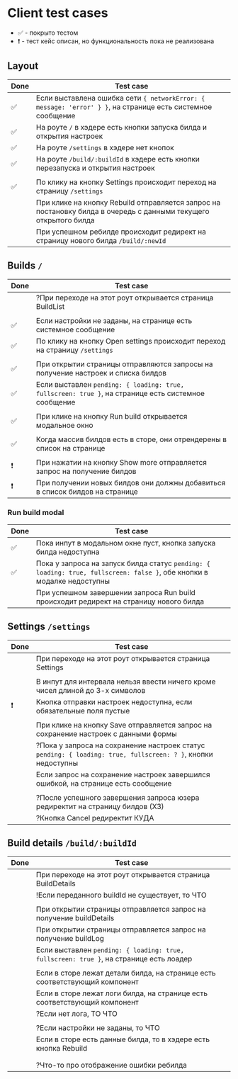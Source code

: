 # Client test cases

- ✅ - покрыто тестом
- ❗ - тест кейс описан, но функциональность пока не реализована

## Layout

| Done | Test case                                                                                                        |
| ---- | ---------------------------------------------------------------------------------------------------------------- |
| ✅   | Если выставлена ошибка сети `{ networkError: { message: 'error' } }`, на странице есть системное сообщение       |
| ✅   | На роуте `/` в хэдере есть кнопки запуска билда и открытия настроек                                              |
| ✅   | На роуте `/settings` в хэдере нет кнопок                                                                         |
| ✅   | На роуте `/build/:buildId` в хэдере есть кнопки перезапуска и открытия настроек                                  |
|      |                                                                                                                  |
| ✅   | По клику на кнопку Settings происходит переход на страницу `/settings`                                           |
|      | При клике на кнопку Rebuild отправляется запрос на постановку билда в очередь с данными текущего открытого билда |
|      | При успешном ребилде происходит редирект на страницу нового билда `/build/:newId`                                |

## Builds `/`

| Done | Test case                                                                                           |
| ---- | --------------------------------------------------------------------------------------------------- |
|      | ?При переходе на этот роут открывается страница BuildList                                           |
|      |                                                                                                     |
| ✅   | Если настройки не заданы, на странице есть системное сообщение                                      |
| ✅   | По клику на кнопку Open settings происходит переход на страницу `/settings`                         |
|      |                                                                                                     |
| ✅   | При открытии страницы отправляются запросы на получение настроек и списка билдов                    |
| ✅   | Если выставлен `pending: { loading: true, fullscreen: true }`, на странице есть системное сообщение |
|      |                                                                                                     |
| ✅   | При клике на кнопку Run build открывается модальное окно                                            |
|      |                                                                                                     |
| ✅   | Когда массив билдов есть в сторе, они отрендерены в список на странице                              |
|      |                                                                                                     |
| ❗   | При нажатии на кнопку Show more отправляется запрос на получение билдов                             |
| ❗   | При получении новых билдов они должны добавиться в список билдов на странице                        |

### Run build modal

| Done | Test case                                                                                                              |
| ---- | ---------------------------------------------------------------------------------------------------------------------- |
| ✅   | Пока инпут в модальном окне пуст, кнопка запуска билда недоступна                                                      |
| ✅   | Пока у запроса на запуск билда статус `pending: { loading: true, fullscreen: false }`, обе кнопки в модалке недоступны |
|      | При успешном завершении запроса Run build происходит редирект на страницу нового билда                                 |

## Settings `/settings`

| Done | Test case                                                                                                    |
| ---- | ------------------------------------------------------------------------------------------------------------ |
|      | При переходе на этот роут открывается страница Settings                                                      |
|      |                                                                                                              |
|      | В инпут для интервала нельзя ввести ничего кроме чисел длиной до 3-х символов                                |
| ❗   | Кнопка отправки настроек недоступна, если обязательные поля пустые                                           |
|      |                                                                                                              |
|      | При клике на кнопку Save отправляется запрос на сохранение настроек с данными формы                          |
|      | ?Пока у запроса на сохранение настроек статус `pending: { loading: true, fullscreen: ? }`, кнопки недоступны |
|      | Если запрос на сохранение настроек завершился ошибкой, на странице есть сообщение                            |
|      |                                                                                                              |
|      | ?После успешного завершения запроса юзера редиректит на страницу билдов (ХЗ)                                 |
|      | ?Кнопка Cancel редиректит КУДА                                                                               |

## Build details `/build/:buildId`

| Done | Test case                                                                              |
| ---- | -------------------------------------------------------------------------------------- |
|      | При переходе на этот роут открывается страница BuildDetails                            |
|      | !Если переданного buildId не существует, то ЧТО                                        |
|      |                                                                                        |
|      | При открытии страницы отправляется запрос на получение buildDetails                    |
|      | При открытии страницы отправляется запрос на получение buildLog                        |
|      | Если выставлен `pending: { loading: true, fullscreen: true }`, на странице есть лоадер |
|      |                                                                                        |
|      | Если в сторе лежат детали билда, на странице есть соответствующий компонент            |
|      | Если в сторе лежат логи билда, на странице есть соответствующий компонент              |
|      | ?Если нет лога, ТО ЧТО                                                                 |
|      |                                                                                        |
|      | ?Если настройки не заданы, то ЧТО                                                      |
|      | Если в сторе есть данные билда, то в хэдере есть кнопка Rebuild                        |
|      |                                                                                        |
|      |                                                                                        |
|      | ?Что-то про отображение ошибки ребилда                                                 |
